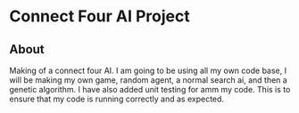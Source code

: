 # Connect Four AI Project

## About
Making of a connect four AI. I am going to be using all my own code base, I will be making my own game, random agent, a normal search ai, and then a genetic algorithm. I have also added unit testing for amm my code. This is to ensure that my code is running correctly and as expected.
